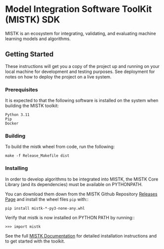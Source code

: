 # Model Integration Software ToolKit (MISTK) SDK
	
MISTK is an ecosystem for integrating, validating, and evaluating machine learning models and algorithms. 

## Getting Started

These instructions will get you a copy of the project up and running on your local machine for development and testing purposes. See deployment for notes on how to deploy the project on a live system.

### Prerequisites

It is expected to that the following software is installed on the system when building the MISTK toolkit:

```
Python 3.11
Pip
Docker
```

### Building
To build the mistk wheel from code, run the following:

    make -f Release_Makefile dist

### Installing

In order to develop algorithms to be integrated into MISTK, the
MISTK Core Library (and its dependencies) must be available on
PYTHONPATH.

You can download them down from the MISTK Github Repository [Releases Page](https://github.com/mistkml/mistk/releases)
and install the wheel files `pip` with::

    pip install mistk-*-py3-none-any.whl

Verify that mistk is now installed on PYTHON PATH by running::

    >>> import mistk

See the full [MISTK Documentation](https://mistkml.github.io/) for detailed installation instructions and to get started with the toolkit.